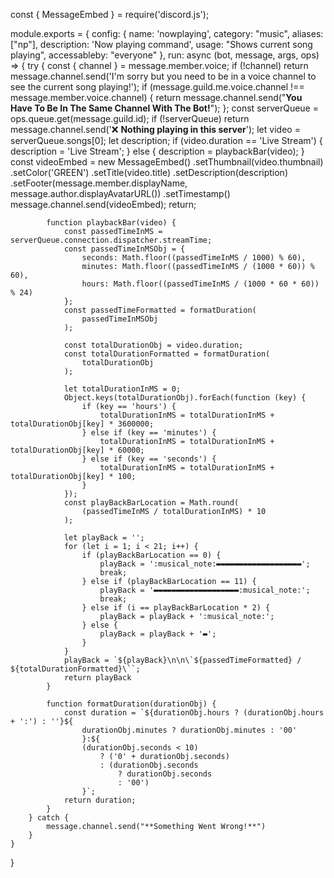 const { MessageEmbed } = require('discord.js');

module.exports = {
    config: {
        name: 'nowplaying',
        category: "music",
        aliases: ["np"],
        description: 'Now playing command',
        usage: "Shows current song playing",
        accessableby: "everyone"
    },
    run: async (bot, message, args, ops) => {
        try {
            const { channel } = message.member.voice;
            if (!channel) return message.channel.send('I\'m sorry but you need to be in a voice channel to see the current song playing!');
            if (message.guild.me.voice.channel !== message.member.voice.channel) {
                return message.channel.send("**You Have To Be In The Same Channel With The Bot!**");
            };
            const serverQueue = ops.queue.get(message.guild.id);
            if (!serverQueue) return message.channel.send('❌ **Nothing playing in this server**');
            let video = serverQueue.songs[0];
            let description;
            if (video.duration == 'Live Stream') {
                description = 'Live Stream';
            } else {
                description = playbackBar(video);
            }
            const videoEmbed = new MessageEmbed()
                .setThumbnail(video.thumbnail)
                .setColor('GREEN')
                .setTitle(video.title)
                .setDescription(description)
                .setFooter(message.member.displayName, message.author.displayAvatarURL())
                .setTimestamp()
            message.channel.send(videoEmbed);
            return;

            function playbackBar(video) {
                const passedTimeInMS = serverQueue.connection.dispatcher.streamTime;
                const passedTimeInMSObj = {
                    seconds: Math.floor((passedTimeInMS / 1000) % 60),
                    minutes: Math.floor((passedTimeInMS / (1000 * 60)) % 60),
                    hours: Math.floor((passedTimeInMS / (1000 * 60 * 60)) % 24)
                };
                const passedTimeFormatted = formatDuration(
                    passedTimeInMSObj
                );

                const totalDurationObj = video.duration;
                const totalDurationFormatted = formatDuration(
                    totalDurationObj
                );

                let totalDurationInMS = 0;
                Object.keys(totalDurationObj).forEach(function (key) {
                    if (key == 'hours') {
                        totalDurationInMS = totalDurationInMS + totalDurationObj[key] * 3600000;
                    } else if (key == 'minutes') {
                        totalDurationInMS = totalDurationInMS + totalDurationObj[key] * 60000;
                    } else if (key == 'seconds') {
                        totalDurationInMS = totalDurationInMS + totalDurationObj[key] * 100;
                    }
                });
                const playBackBarLocation = Math.round(
                    (passedTimeInMS / totalDurationInMS) * 10
                );
                
                let playBack = '';
                for (let i = 1; i < 21; i++) {
                    if (playBackBarLocation == 0) {
                        playBack = ':musical_note:▬▬▬▬▬▬▬▬▬▬▬▬▬▬▬▬▬▬▬';
                        break;
                    } else if (playBackBarLocation == 11) {
                        playBack = '▬▬▬▬▬▬▬▬▬▬▬▬▬▬▬▬▬▬▬:musical_note:';
                        break;
                    } else if (i == playBackBarLocation * 2) {
                        playBack = playBack + ':musical_note:';
                    } else {
                        playBack = playBack + '▬';
                    }
                }
                playBack = `${playBack}\n\n\`${passedTimeFormatted} / ${totalDurationFormatted}\``;
                return playBack
            }

            function formatDuration(durationObj) {
                const duration = `${durationObj.hours ? (durationObj.hours + ':') : ''}${
                    durationObj.minutes ? durationObj.minutes : '00'
                    }:${
                    (durationObj.seconds < 10)
                        ? ('0' + durationObj.seconds)
                        : (durationObj.seconds
                            ? durationObj.seconds
                            : '00')
                    }`;
                return duration;
            }
        } catch {
            message.channel.send("**Something Went Wrong!**")
        }
    }
}
